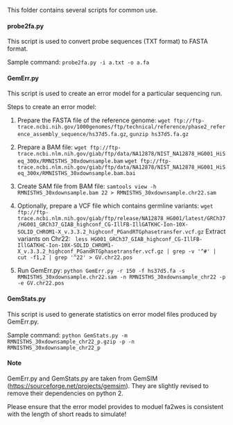 This folder contains several scripts for common use.

#### probe2fa.py
This script is used to convert probe sequences (TXT format) to FASTA format.

Sample command:
`probe2fa.py -i a.txt -o a.fa`

#### GemErr.py
This script is used to create an error model for a particular sequencing run.

Steps to create an error model:
1. Prepare the FASTA file of the reference genome:
`wget ftp://ftp-trace.ncbi.nih.gov/1000genomes/ftp/technical/reference/phase2_reference_assembly_sequence/hs37d5.fa.gz`,
`gunzip hs37d5.fa.gz`

2. Prepare a BAM file:
`wget ftp://ftp-trace.ncbi.nlm.nih.gov/giab/ftp/data/NA12878/NIST_NA12878_HG001_HiSeq_300x/RMNISTHS_30xdownsample.bam`
`wget ftp://ftp-trace.ncbi.nlm.nih.gov/giab/ftp/data/NA12878/NIST_NA12878_HG001_HiSeq_300x/RMNISTHS_30xdownsample.bam.bai`

3. Create SAM file from BAM file:
`samtools view -h RMNISTHS_30xdownsample.bam 22 > RMNISTHS_30xdownsample.chr22.sam`

4. Optionally, prepare a VCF file which contains germline variants:
`wget ftp://ftp-trace.ncbi.nlm.nih.gov/giab/ftp/release/NA12878_HG001/latest/GRCh37/HG001_GRCh37_GIAB_highconf_CG-IllFB-IllGATKHC-Ion-10X-SOLID_CHROM1-X_v.3.3.2_highconf_PGandRTGphasetransfer.vcf.gz`
Extract variants on Chr22:
` less HG001_GRCh37_GIAB_highconf_CG-IllFB-IllGATKHC-Ion-10X-SOLID_CHROM1-X_v.3.3.2_highconf_PGandRTGphasetransfer.vcf.gz | grep -v '^#' | cut -f1,2 | grep '^22' > GV.chr22.pos`

5. Run GemErr.py:
`python GemErr.py -r 150 -f hs37d5.fa -s RMNISTHS_30xdownsample.chr22.sam -n RMNISTHS_30xdownsample_chr22 -p -e GV.chr22.pos`

#### GemStats.py
This script is used to generate statistics on error model files produced by GemErr.py.

Sample command:
`python GemStats.py -m RMNISTHS_30xdownsample_chr22_p.gzip -p -n RMNISTHS_30xdownsample_chr22_p`

#### Note
GemErr.py and GemStats.py are taken from GemSIM (https://sourceforge.net/projects/gemsim).
They are slightly revised to remove their dependencies on python 2.

Please ensure that the error model provides to moduel fa2wes is consistent with the length of short reads to simulate!
